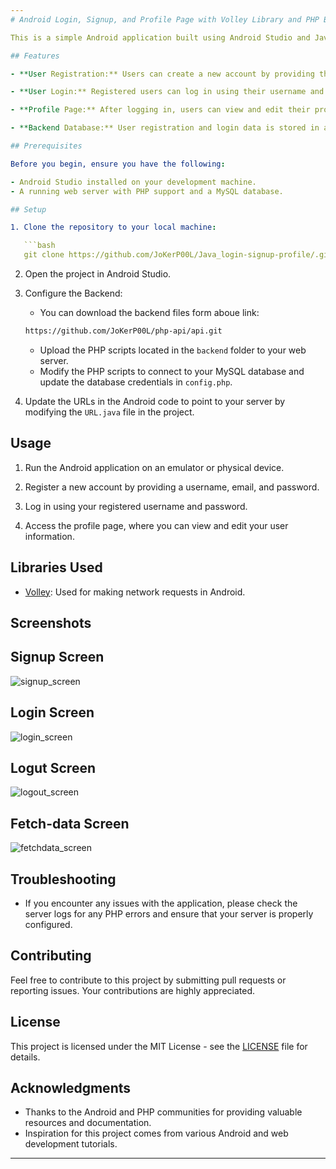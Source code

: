 ```yaml
---
# Android Login, Signup, and Profile Page with Volley Library and PHP Backend

This is a simple Android application built using Android Studio and Java that demonstrates the implementation of a login, signup, and profile page. The application uses the Volley library for making HTTP requests to a PHP backend server to manage user authentication and store user data in a MySQL database.

## Features

- **User Registration:** Users can create a new account by providing their username, email, and password.

- **User Login:** Registered users can log in using their username and password.

- **Profile Page:** After logging in, users can view and edit their profile information, including their username and email.

- **Backend Database:** User registration and login data is stored in a MySQL database using PHP scripts for backend communication.

## Prerequisites

Before you begin, ensure you have the following:

- Android Studio installed on your development machine.
- A running web server with PHP support and a MySQL database.

## Setup

1. Clone the repository to your local machine:

   ```bash
   git clone https://github.com/JoKerP00L/Java_login-signup-profile/.git
   ```

2. Open the project in Android Studio.

3. Configure the Backend:
   - You can download the backend files form aboue link:
   ```bash
   https://github.com/JoKerP00L/php-api/api.git
   ```
   - Upload the PHP scripts located in the `backend` folder to your web server.
   - Modify the PHP scripts to connect to your MySQL database and update the database credentials in `config.php`.

4. Update the URLs in the Android code to point to your server by modifying the `URL.java` file in the project.

## Usage

1. Run the Android application on an emulator or physical device.

2. Register a new account by providing a username, email, and password.

3. Log in using your registered username and password.

4. Access the profile page, where you can view and edit your user information.

## Libraries Used

- [Volley](https://developer.android.com/training/volley): Used for making network requests in Android.

## Screenshots

## Signup Screen
![signup_screen](https://github.com/JoKerP00L/react-native-auth_php/assets/95900764/565db636-da7d-4728-94fd-f30e3de8f90b)
## Login Screen
![login_screen](https://github.com/JoKerP00L/react-native-auth_php/assets/95900764/7c10d213-d42a-4884-9221-19f5faf82788)
## Logut Screen
![logout_screen](https://github.com/JoKerP00L/react-native-auth_php/assets/95900764/64d469eb-ce54-4bc0-8fd3-c7b99682277f)
## Fetch-data Screen
![fetchdata_screen](https://github.com/JoKerP00L/react-native-auth_php/assets/95900764/243b9ea5-3d28-4893-acc8-be5d652298f3)

## Troubleshooting

- If you encounter any issues with the application, please check the server logs for any PHP errors and ensure that your server is properly configured.

## Contributing

Feel free to contribute to this project by submitting pull requests or reporting issues. Your contributions are highly appreciated.

## License

This project is licensed under the MIT License - see the [LICENSE](LICENSE) file for details.

## Acknowledgments

- Thanks to the Android and PHP communities for providing valuable resources and documentation.
- Inspiration for this project comes from various Android and web development tutorials.

---
```

